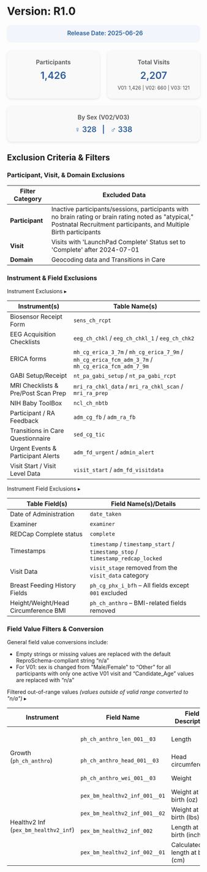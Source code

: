 # Version: R1.0

<div style="background:#f2f6fc; padding:12px 20px; border-radius:10px; text-align:center; margin-bottom:25px; box-shadow:0 2px 4px rgba(0,0,0,0.05);">
  <span style="font-size:1.1em; font-weight:600; color:#2a5d9f;">
    <i class="fa-solid fa-calendar" style="margin-right:8px; vertical-align: 1px;"></i>
    Release Date: 2025-06-26
  </span>
</div>

<div style="display: flex; flex-wrap: wrap; gap: 20px; justify-content: center; margin: 20px 0;">
  <!-- Participants -->
  <div style="background:#f9f9f9; flex:1; min-width:180px; padding:20px; border-radius:12px; box-shadow:0 2px 6px rgba(0,0,0,0.1); text-align:center;">
    <h3 style="margin:0; font-size:1.1em; color:#666;">Participants</h3>
    <p style="margin:10px 0 0; font-size:1.8em; font-weight:600; color:#2a5d9f;">1,426</p>
  </div>
  <!-- Visits -->
  <div style="background:#f9f9f9; flex:1; min-width:180px; padding:20px; border-radius:12px; box-shadow:0 2px 6px rgba(0,0,0,0.1); text-align:center;">
    <h3 style="margin:0; font-size:1.1em; color:#666;">Total Visits</h3>
    <p style="margin:10px 0 0; font-size:1.8em; font-weight:600; color:#2a5d9f;">2,207</p>
    <p style="margin:10px 0 0; font-size:0.9em; color:#444;">V01: 1,426 | V02: 660 | V03: 121</p>
  </div>
  <!-- By Sex -->
  <div style="background:#f9f9f9; flex:1; min-width:180px; padding:20px; border-radius:12px; box-shadow:0 2px 6px rgba(0,0,0,0.1); text-align:center;">
    <h3 style="margin:0; font-size:1.1em; color:#666;">By Sex (V02/V03)</h3>
    <p style="margin:10px 0 0; font-size:1.4em; font-weight:600; color:#2a5d9f;">
      ♀ 328 &nbsp; | &nbsp; ♂ 338
    </p>
  </div>
</div>

## Exclusion Criteria & Filters

### Participant, Visit, & Domain Exclusions

<table class="table-no-vertical-lines" style="width: 100%; border-collapse: collapse; table-layout: fixed;">
<thead>
  <th>Filter Category</th>
  <th>Excluded Data</th>
</thead>
<tbody>
<tr>
  <td><strong>Participant</strong></td>
  <td style="word-wrap: break-word; white-space: normal;">Inactive participants/sessions, participants with no brain rating or brain rating noted as "atypical," Postnatal Recruitment participants, and Multiple Birth participants</td>
</tr>
<tr>
    <td><strong>Visit</strong></td>
    <td>Visits with 'LaunchPad Complete' Status set to 'Complete' after 2024-07-01</td>
</tr>
<tr>
    <td><strong>Domain</strong></td>
    <td>Geocoding data and Transitions in Care</td>
</tr>
</tbody>
</table>

### Instrument & Field Exclusions

<div id="instruments" class="table-banner" onclick="toggleCollapse(this)">
  <span class="emoji"><i class="fa-solid fa-filter"></i></span>
  <span class="text-with-link">
  <span class="text">Instrument Exclusions</span>
  <a class="anchor-link" href="#instruments" title="Copy link">
  <i class="fa-solid fa-link"></i>
  </a>
  </span>
  <span class="arrow">▸</span>
</div>
<div class="table-collapsible-content">
<table class="table-no-vertical-lines" style="width: 100%; border-collapse: collapse; table-layout: fixed;">
<thead>
  <th>Instrument(s)</th>
  <th>Table Name(s)</th>
</thead>
<tbody>
<tr><td>Biosensor Receipt Form</td><td><code>sens_ch_rcpt</code></td></tr>
<tr><td>EEG Acquisition Checklists</td><td><code>eeg_ch_chkl</code> / <code>eeg_ch_chkl_1</code> / <code>eeg_ch_chk2</code></td></tr>
<tr><td>ERICA forms</td><td><code>mh_cg_erica_3_7m</code> / <code>mh_cg_erica_7_9m</code> / <code>mh_cg_erica_fcm_adm_3_7m</code> / <code>mh_cg_erica_fcm_adm_7_9m</code></td></tr>
<tr><td>GABI Setup/Receipt</td><td><code>nt_pa_gabi_setup</code> / <code>nt_pa_gabi_rcpt</code></td></tr>
<tr><td>MRI Checklists & Pre/Post Scan Prep</td><td><code>mri_ra_chkl_data</code> / <code>mri_ra_chkl_scan</code> / <code>mri_ra_prep</code></td></tr>
<tr><td>NIH Baby ToolBox</td><td><code>ncl_ch_nbtb</code></td></tr>
<tr><td>Participant / RA Feedback</td><td><code>adm_cg_fb</code> / <code>adm_ra_fb</code></td></tr>
<tr><td>Transitions in Care Questionnaire</td><td><code>sed_cg_tic</code></td></tr>
<tr><td>Urgent Events & Participant Alerts</td><td><code>adm_fd_urgent</code> / <code>admin_alert</code></td></tr>
<tr><td>Visit Start / Visit Level Data</td><td><code>visit_start</code> / <code>adm_fd_visitdata</code></td></tr>
</tbody>
</table>
</div>

<div id="fields" class="table-banner" onclick="toggleCollapse(this)">
  <span class="emoji"><i class="fa-solid fa-filter"></i></span>
  <span class="text-with-link">
  <span class="text">Instrument Field Exclusions</span>
  <a class="anchor-link" href="#fields" title="Copy link">
  <i class="fa-solid fa-link"></i>
  </a>
  </span>
  <span class="arrow">▸</span>
</div>
<div class="table-collapsible-content">
<table class="table-no-vertical-lines" style="width: 100%; border-collapse: collapse; table-layout: fixed;">
<thead>
  <th>Table Field(s)</th>
  <th>Field Name(s)/Details</th>
</thead>
<tbody>
  <tr><td>Date of Administration</td><td><code>date_taken</code></td></tr>
  <tr><td>Examiner</td><td><code>examiner</code></td></tr>
  <tr><td>REDCap Complete status</td><td><code>complete</code></td>
  <tr><td>Timestamps</td><td><code>timestamp</code> / <code>timestamp_start</code> / <code>timestamp_stop</code> / <code>timestamp_redcap_locked</code></td></tr>
  </tr><tr><td>Visit Data</td><td><code>visit_stage</code> removed from the <code>visit_data</code> category</td></tr>
  <tr><td>Breast Feeding History Fields</td><td><code>ph_cg_phx_i_bfh</code> – All fields except <code>001</code> excluded</td></tr>
  <tr><td>Height/Weight/Head Circumference BMI</td><td><code>ph_ch_anthro</code> – BMI-related fields removed</td></tr>
</tbody>
</table>
</div>

### Field Value Filters & Conversion

General field value conversions include:

 - Empty strings or missing values are replaced with the default ReproSchema-compliant string “n/a”
 - For V01: sex is changed from "Male/Female" to “Other” for all participants with only one active V01 visit and “Candidate_Age” values are replaced with “n/a”

<div id="field-values" class="table-banner" onclick="toggleCollapse(this)">
  <span class="emoji"><i class="fa-solid fa-filter"></i></span>
  <span class="text-with-link">
  <span class="text">Filtered out-of-range values <i>(values outside of valid range converted to "n/a")</i></span>
  <a class="anchor-link" href="#field-values" title="Copy link">
  <i class="fa-solid fa-link"></i>
  </a>
  </span>
  <span class="arrow">▸</span>
</div>
<div class="table-collapsible-content">
<table class="table-no-vertical-lines" style="width: 100%; border-collapse: collapse; table-layout: fixed;">
<thead>
  <tr> 
  <th>Instrument</th>
  <th>Field Name</th>    
  <th>Field Description</th> 
  <th>Valid Range</th>
  </tr>
</thead>
<tbody>        
<td colspan="1" rowspan="4">Growth (<code>ph_ch_anthro</code>)</td>
<tr><td><code>ph_ch_anthro_len_001__03</code></td><td>Length</td><td>30 to 130 cm</td></tr>     
<tr><td><code>ph_ch_anthro_head_001__03</code></td><td>Head circumference</td><td>25 to 55 cm</td></tr>          
<tr><td><code>ph_ch_anthro_wei_001__03</code></td><td>Weight</td><td>0.5 to 30 kg</td></tr>         
<td colspan="1" rowspan="5">Healthv2 Inf (<code>pex_bm_healthv2_inf</code>)</td>
  <tr><td><code>pex_bm_healthv2_inf_001__01</code></td><td>Weight at birth (oz)</td><td>≤ 16</td></tr>     
  <tr><td><code>pex_bm_healthv2_inf_001__02</code></td><td>Weight at birth (lbs)</td><td>≤ 66</td></tr>     
  <tr><td><code>pex_bm_healthv2_inf_002</code></td><td>Length at birth (inches)</td><td>12 - 51</td></tr>     
  <tr><td><code>pex_bm_healthv2_inf_002__01</code></td><td>Calculated length at birth (cm)</td><td>30 - 130</td></tr>   
</tbody>
</table>
</div>


<br>
